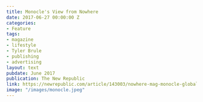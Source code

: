 ```yaml
---
title: Monocle's View from Nowhere
date: 2017-06-27 00:00:00 Z
categories:
- Feature
tags:
- magazine
- lifestyle
- Tyler Brule
- publishing
- advertising
layout: text
pubdate: June 2017
publication: The New Republic
link: https://newrepublic.com/article/143003/nowhere-mag-monocle-globalist-chic-survive-age-populism
image: "/images/monocle.jpeg"
---
```


